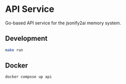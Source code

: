 # API Service

Go-based API service for the jsonify2ai memory system.

## Development

```bash
make run
```

## Docker

```bash
docker compose up api
```
